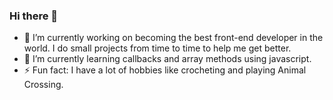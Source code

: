 ### Hi there 👋
- 🔭 I’m currently working on becoming the best front-end developer in the world. I do small projects from time to time to help me get better. 
- 🌱 I’m currently learning callbacks and array methods using javascript.
- ⚡ Fun fact: I have a lot of hobbies like crocheting and playing Animal Crossing.

<!--
**pzimero/pzimero** is a ✨ _special_ ✨ repository because its `README.md` (this file) appears on your GitHub profile.

Here are some ideas to get you started:

- 🔭 I’m currently working on ...
- 🌱 I’m currently learning ...
- 👯 I’m looking to collaborate on ...
- 🤔 I’m looking for help with ...
- 💬 Ask me about ...
- 📫 How to reach me: ...
- 😄 Pronouns: ...
- ⚡ Fun fact: ...
-->
